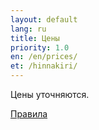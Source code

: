 ```yaml
---
layout: default
lang: ru
title: Цены
priority: 1.0
en: /en/prices/
et: /hinnakiri/
---
```


Цены уточняются.

[Правила](/ru/rules/)
